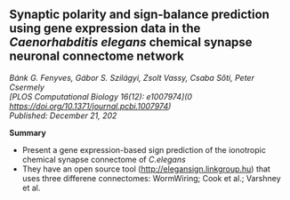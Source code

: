 ## Synaptic polarity and sign-balance prediction using gene expression data in the _Caenorhabditis elegans_ chemical synapse neuronal connectome network

_Bánk G. Fenyves, Gábor S. Szilágyi, Zsolt Vassy, Csaba Sőti, Peter Csermely<br>
 *[PLOS Computational Biology 16(12): e1007974](0 https://doi.org/10.1371/journal.pcbi.1007974)*<br>
Published: December 21, 202_

**Summary**
- Present a gene expression-based sign prediction of the ionotropic chemical synapse connectome of _C.elegans_
- They have an open source tool (http://elegansign.linkgroup.hu) that uses three differene connectomes: WormWiring; Cook et al.; Varshney et al.
